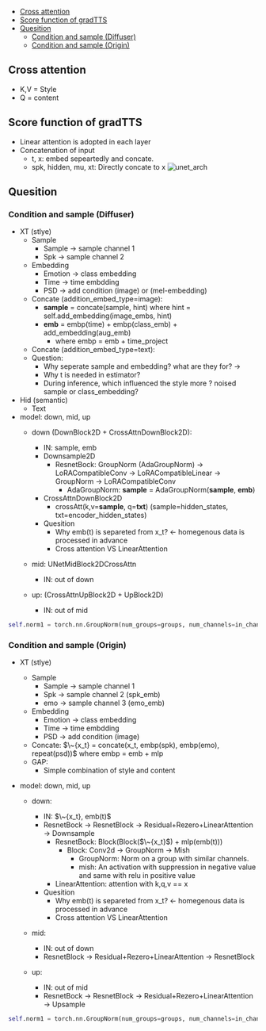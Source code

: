 - [Cross attention](#cross-attention)
- [Score function of gradTTS](#score-function-of-gradtts)
- [Quesition](#quesition)
  - [Condition and sample (Diffuser)](#condition-and-sample-diffuser)
  - [Condition and sample (Origin)](#condition-and-sample-origin)

## Cross attention
- K,V = Style
- Q = content


## Score function of gradTTS
- Linear attention is adopted in each layer
- Concatenation of input
  - t, x:  embed sepeartedly and concate.
  - spk, hidden, mu, xt: Directly concate to x
![unet_arch](../img/unet_arch.png)



## Quesition
### Condition and sample (Diffuser)
- XT (stlye)
  - Sample
    - Sample -> sample channel 1
    - Spk    -> sample channel 2
  - Embedding
    - Emotion -> class embedding
    - Time    -> time embdding
    - PSD     -> add condition (image) or (mel-embedding)
  - Concate (addition_embed_type=image): 
    - **sample** = concate(sample, hint) where hint = self.add_embedding(image_embs, hint)
    - **emb** = embp(time) + embp(class_emb) + add_embedding(aug_emb) 
      - where embp = emb + time_project
  - Concate (addition_embed_type=text):
  - Question: 
    - Why seperate sample and embedding? what are they for? ->
    - Why t is needed in estimator?
    - During inference, which influenced the style more ? noised sample or class_embedding? 
- Hid (semantic)
  - Text
- model: down, mid, up
  - down (DownBlock2D + CrossAttnDownBlock2D):
    - IN: sample, emb
    - Downsample2D
      - ResnetBock: GroupNorm (AdaGroupNorm) -> LoRACompatibleConv -> LoRACompatibleLinear -> GroupNorm -> LoRACompatibleConv
        - AdaGroupNorm: **sample** = AdaGroupNorm(**sample**, **emb**)
    - CrossAttnDownBlock2D
      - crossAtt(k,v=**sample**, q=**txt**)   (sample=hidden_states, txt=encoder_hidden_states)
    - Quesition
      - Why emb(t) is separeted from x_t? <- homegenous data is processed in advance
      - Cross attention VS LinearAttention
  - mid: UNetMidBlock2DCrossAttn
    - IN: out of down

  - up: (CrossAttnUpBlock2D + UpBlock2D)
    - IN: out of mid

```python
self.norm1 = torch.nn.GroupNorm(num_groups=groups, num_channels=in_channels, eps=eps, affine=True)
```

### Condition and sample (Origin)
- XT (stlye)
  - Sample
    - Sample -> sample channel 1
    - Spk    -> sample channel 2 (spk_emb)
    - emo    -> sample channel 3 (emo_emb)
  - Embedding
    - Emotion -> class embedding
    - Time    -> time embdding
    - PSD     -> add condition (image)
  - Concate: $\~{x_t} = concate(x_t, embp(spk), embp(emo), repeat(psd))$ where embp = emb + mlp
  - GAP:
    - Simple combination of style and content

- model: down, mid, up
  - down:
    - IN: $\~{x_t}, emb(t)$
    - ResnetBock -> ResnetBlock -> Residual+Rezero+LinearAttention -> Downsample
      - ResnetBock: Block(Block($\~{x_t}$) + mlp(emb(t)))
        - Block: Conv2d -> GroupNorm -> Mish
          - GroupNorm: Norm on a group with similar channels.
          - mish: An activation with suppression in negative value and same with relu in positive value
      - LinearAttention: attention with k,q,v == x 
    - Quesition
      - Why emb(t) is separeted from x_t? <- homegenous data is processed in advance
      - Cross attention VS LinearAttention
  
  - mid:
    - IN: out of down
    - ResnetBlock -> Residual+Rezero+LinearAttention -> ResnetBlock

  - up:
    - IN: out of mid
    - ResnetBock -> ResnetBlock -> Residual+Rezero+LinearAttention -> Upsample

```python
self.norm1 = torch.nn.GroupNorm(num_groups=groups, num_channels=in_channels, eps=eps, affine=True)
```
